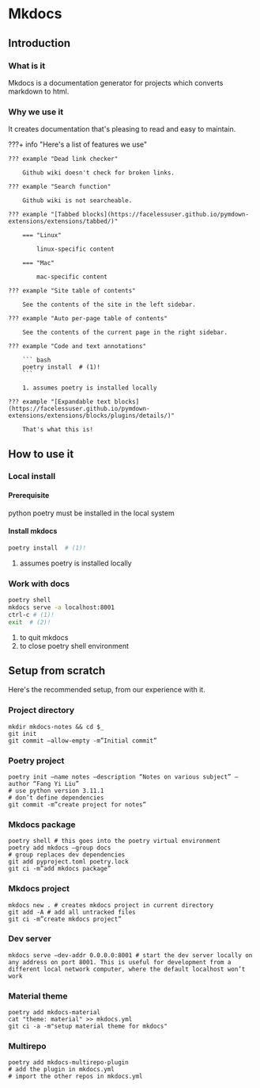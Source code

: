 # Mkdocs

## Introduction

### What is it

Mkdocs is a documentation generator for projects which converts markdown to html.

### Why we use it

It creates documentation that's pleasing to read and easy to maintain.

???+ info "Here's a list of features we use"

    ??? example "Dead link checker"

        Github wiki doesn't check for broken links.

    ??? example "Search function"

        Github wiki is not searcheable.

    ??? example "[Tabbed blocks](https://facelessuser.github.io/pymdown-extensions/extensions/tabbed/)"

        === "Linux"

            linux-specific content

        === "Mac"

            mac-specific content

    ??? example "Site table of contents"

        See the contents of the site in the left sidebar.

    ??? example "Auto per-page table of contents"

        See the contents of the current page in the right sidebar.

    ??? example "Code and text annotations"

        ``` bash
        poetry install  # (1)!
        ```

        1. assumes poetry is installed locally

    ??? example "[Expandable text blocks](https://facelessuser.github.io/pymdown-extensions/extensions/blocks/plugins/details/)"

        That's what this is!

## How to use it

### Local install

#### Prerequisite

python poetry must be installed in the local system

#### Install mkdocs

``` bash
poetry install  # (1)!
```

1. assumes poetry is installed locally

### Work with docs

``` bash
poetry shell
mkdocs serve -a localhost:8001
ctrl-c # (1)!
exit  # (2)!
```

1. to quit mkdocs
2. to close poetry shell environment

## Setup from scratch

Here's the recommended setup, from our experience with it.

### Project directory

```
mkdir mkdocs-notes && cd $_
git init
git commit —allow-empty -m”Initial commit”
```

### Poetry project
```
poetry init —name notes —description “Notes on various subject” —author “Fang Yi Liu”
# use python version 3.11.1
# don’t define dependencies
git commit -m”create project for notes”
```

### Mkdocs package
```
poetry shell # this goes into the poetry virtual environment
poetry add mkdocs —group docs
# group replaces dev dependencies
git add pyproject.toml poetry.lock
git ci -m”add mkdocs package”
```

### Mkdocs project
```
mkdocs new . # creates mkdocs project in current directory
git add -A # add all untracked files
git ci -m”create mkdocs project”
```

### Dev server
```
mkdocs serve —dev-addr 0.0.0.0:8001 # start the dev server locally on any address on port 8001. This is useful for development from a different local network computer, where the default localhost won’t work
```

### Material theme
```
poetry add mkdocs-material
cat "theme: material" >> mkdocs.yml
git ci -a -m"setup material theme for mkdocs"
```

### Multirepo
```
poetry add mkdocs-multirepo-plugin
# add the plugin in mkdocs.yml
# import the other repos in mkdocs.yml
```

